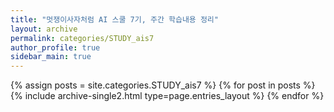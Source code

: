 ```yaml
---
title: "멋쟁이사자처럼 AI 스쿨 7기, 주간 학습내용 정리"
layout: archive
permalink: categories/STUDY_ais7
author_profile: true
sidebar_main: true
---
```



{% assign posts = site.categories.STUDY_ais7 %}
{% for post in posts %} {% include archive-single2.html type=page.entries_layout %} {% endfor %}